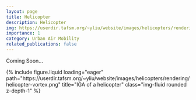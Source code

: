 ```yaml
---
layout: page
title: Helicopter
description: Helicopter
img: https://userdir.tafsm.org/~yliu/website/images/helicopters/rendering/helicopter-ball-1.png
importance: 1
category: Urban Air Mobility
related_publications: false
---
```


Coming Soon...

<div class="row">
    <div class="col-sm mt-3 mt-md-0">
        {% include figure.liquid loading="eager" path="https://userdir.tafsm.org/~yliu/website/images/helicopters/rendering/helicopter-vortex.png" title="IGA of a helicopter" class="img-fluid rounded z-depth-1" %}
    </div>
</div>
